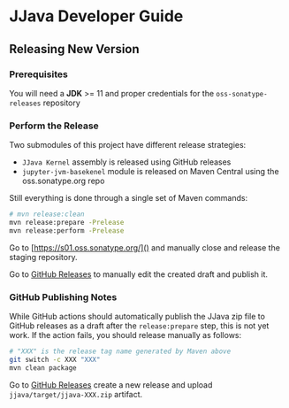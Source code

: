 # JJava Developer Guide

## Releasing New Version

### Prerequisites

You will need a **JDK** >= 11 and proper credentials for the `oss-sonatype-releases` repository

### Perform the Release

Two submodules of this project have different release strategies:

- `JJava Kernel` assembly is released using GitHub releases
- `jupyter-jvm-basekenel` module is released on Maven Central using the oss.sonatype.org repo

Still everything is done through a single set of Maven commands:

```bash
# mvn release:clean
mvn release:prepare -Prelease
mvn release:perform -Prelease
```
Go to [https://s01.oss.sonatype.org/]() and manually close and release the staging repository.

Go to [GitHub Releases](https://github.com/dflib/jjava/releases) to manually edit the created draft and publish it.

### GitHub Publishing Notes

While GitHub actions should automatically publish the JJava zip file to GitHub releases as a draft after the 
`release:prepare` step, this is not yet work. If the action fails, you should release manually as follows:

```bash
# "XXX" is the release tag name generated by Maven above
git switch -c XXX "XXX"
mvn clean package
```

Go to [GitHub Releases](https://github.com/dflib/jjava/releases) create a new release and upload `jjava/target/jjava-XXX.zip` artifact.

